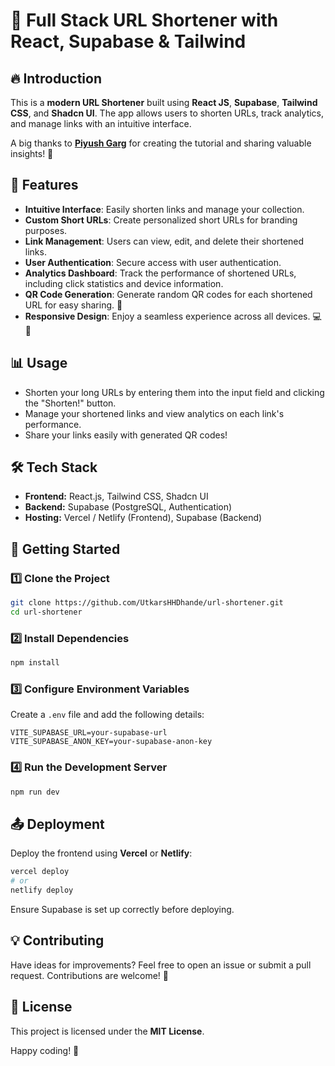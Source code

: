 # 🚀 Full Stack URL Shortener with React, Supabase & Tailwind

## 🔥 Introduction

This is a **modern URL Shortener** built using **React JS**, **Supabase**, **Tailwind CSS**, and **Shadcn UI**. The app allows users to shorten URLs, track analytics, and manage links with an intuitive interface.

A big thanks to **[Piyush Garg](https://github.com/piyush-eon)** for creating the tutorial and sharing valuable insights! 🙌

## 🌟 Features

- **Intuitive Interface**: Easily shorten links and manage your collection.
- **Custom Short URLs**: Create personalized short URLs for branding purposes.
- **Link Management**: Users can view, edit, and delete their shortened links.
- **User Authentication**: Secure access with user authentication.
- **Analytics Dashboard**: Track the performance of shortened URLs, including click statistics and device information.
- **QR Code Generation**: Generate random QR codes for each shortened URL for easy sharing. 📱
- **Responsive Design**: Enjoy a seamless experience across all devices. 💻📱

## 📊 Usage

- Shorten your long URLs by entering them into the input field and clicking the "Shorten!" button.
- Manage your shortened links and view analytics on each link's performance.
- Share your links easily with generated QR codes!

## 🛠️ Tech Stack

- **Frontend:** React.js, Tailwind CSS, Shadcn UI
- **Backend:** Supabase (PostgreSQL, Authentication)
- **Hosting:** Vercel / Netlify (Frontend), Supabase (Backend)

## 🚀 Getting Started

### 1️⃣ Clone the Project

```sh
git clone https://github.com/UtkarsHHDhande/url-shortener.git
cd url-shortener
```

### 2️⃣ Install Dependencies

```sh
npm install
```

### 3️⃣ Configure Environment Variables

Create a `.env` file and add the following details:

```env
VITE_SUPABASE_URL=your-supabase-url
VITE_SUPABASE_ANON_KEY=your-supabase-anon-key
```

### 4️⃣ Run the Development Server

```sh
npm run dev
```

## 📤 Deployment

Deploy the frontend using **Vercel** or **Netlify**:

```sh
vercel deploy
# or
netlify deploy
```

Ensure Supabase is set up correctly before deploying.

## 💡 Contributing

Have ideas for improvements? Feel free to open an issue or submit a pull request. Contributions are welcome! 🚀

## 📜 License

This project is licensed under the **MIT License**.

Happy coding! 🎉

